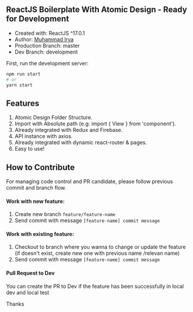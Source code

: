 ## ReactJS Boilerplate With Atomic Design - Ready for Development

- Created with: ReactJS ^17.0.1
- Author: [Muhammad Irva](https://github.com/justirva09)
- Production Branch: master
- Dev Branch: development

First, run the development server:

```bash
npm run start
# or
yarn start
```

## Features

1.  Atomic Design Folder Structure.
2.  Import with Absolute path (e.g: import { View } from 'component').
3.  Already integrated with Redux and Firebase.
4.  API instance with axios.
5.  Already integrated with dynamic react-router & pages.
6.  Easy to use!

## How to Contribute

For managing code control and PR candidate, please follow previous commit and branch flow.

#### Work with new feature:

1. Create new branch `feature/feature-name`
2. Send commit with message `[feature-name] commit message`

#### Work with existing feature:

1. Checkout to branch where you wanna to change or update the feature (if doesn't exist, create new one with previous name /relevan name)
2. Send commit with message `[feature-name] commit message`

#### Pull Request to Dev

You can create the PR to Dev if the feature has been successfully in local dev and local test

Thanks
